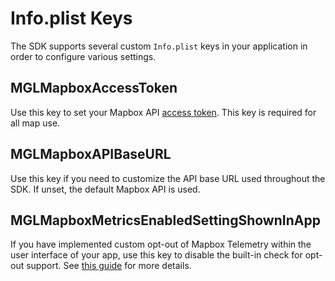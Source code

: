 # Info.plist Keys

The SDK supports several custom `Info.plist` keys in your application in order to configure various settings. 

## MGLMapboxAccessToken

Use this key to set your Mapbox API [access token](https://www.mapbox.com/help/define-access-token/). This key is required for all map use. 

## MGLMapboxAPIBaseURL

Use this key if you need to customize the API base URL used throughout the SDK. If unset, the default Mapbox API is used. 

## MGLMapboxMetricsEnabledSettingShownInApp

If you have implemented custom opt-out of Mapbox Telemetry within the user interface of your app, use this key to disable the built-in check for opt-out support. See [this guide](https://www.mapbox.com/ios-sdk/#telemetry_opt_out) for more details.
